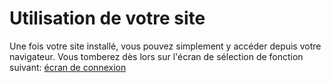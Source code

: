 # Utilisation de votre site
Une fois votre site installé, vous pouvez simplement y accéder depuis votre navigateur. Vous tomberez dès lors sur l'écran de sélection de fonction suivant:
[écran de connexion](illus1.png)
